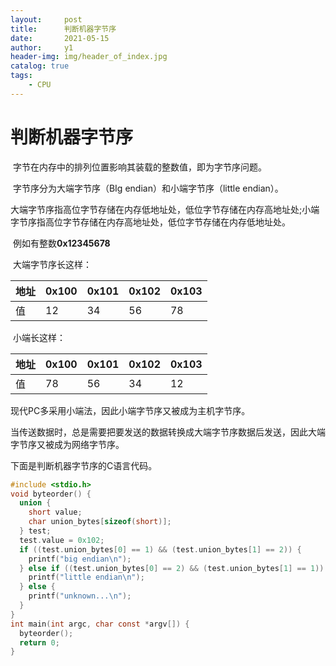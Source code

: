 ```yaml
---
layout:     post
title:      判断机器字节序
date:       2021-05-15
author:     y1
header-img: img/header_of_index.jpg
catalog: true
tags:
    - CPU
---
```


# 判断机器字节序

​	字节在内存中的排列位置影响其装载的整数值，即为字节序问题。

​	字节序分为大端字节序（BIg endian）和小端字节序（little endian）。

​	大端字节序指高位字节存储在内存低地址处，低位字节存储在内存高地址处;小端字节序指高位字节存储在内存高地址处，低位字节存储在内存低地址处。

​	例如有整数**0x12345678**

​	大端字节序长这样：

| 地址 | 0x100 | 0x101 | 0x102 | 0x103 |
| ---- | ----- | ----- | ----- | ----- |
| 值   | 12    | 34    | 56    | 78    |

​	小端长这样：

| 地址 | 0x100 | 0x101 | 0x102 | 0x103 |
| ---- | ----- | ----- | ----- | ----- |
| 值   | 78    | 56    | 34    | 12    |

现代PC多采用小端法，因此小端字节序又被成为主机字节序。

当传送数据时，总是需要把要发送的数据转换成大端字节序数据后发送，因此大端字节序又被成为网络字节序。

下面是判断机器字节序的C语言代码。

```c
#include <stdio.h>
void byteorder() {
  union {
    short value;
    char union_bytes[sizeof(short)];
  } test;
  test.value = 0x102;
  if ((test.union_bytes[0] == 1) && (test.union_bytes[1] == 2)) {
    printf("big endian\n");
  } else if ((test.union_bytes[0] == 2) && (test.union_bytes[1] == 1)) {
    printf("little endian\n");
  } else {
    printf("unknown...\n");
  }
}
int main(int argc, char const *argv[]) {
  byteorder();
  return 0;
}
```

